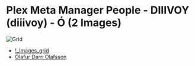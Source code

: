 # Plex Meta Manager People - DIIIVOY (diiivoy) - Ó (2 Images)
![Grid](grid.jpg)

* [!_Images_grid](https://raw.githubusercontent.com/meisnate12/Plex-Meta-Manager-People-diiivoy/master/Ó/Images/%21_Images_grid.jpg)
* [Ólafur Darri Ólafsson](https://raw.githubusercontent.com/meisnate12/Plex-Meta-Manager-People-diiivoy/master/Ó/Images/%C3%93lafur%20Darri%20%C3%93lafsson.jpg)
